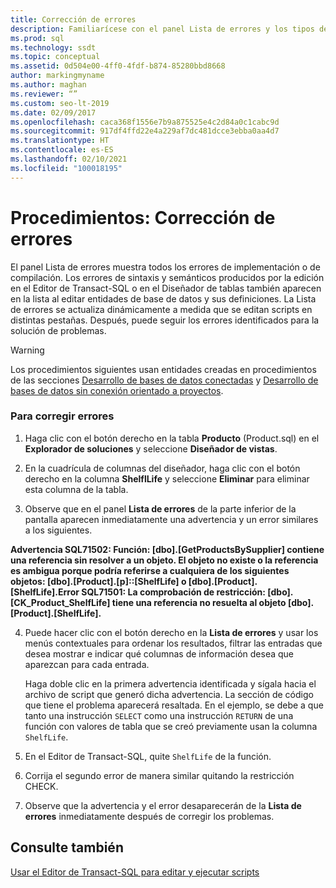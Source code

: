 ```yaml
---
title: Corrección de errores
description: Familiarícese con el panel Lista de errores y los tipos de errores que muestra. Vea cómo ordenar y filtrar la información de la lista de errores e identificar los orígenes de los errores.
ms.prod: sql
ms.technology: ssdt
ms.topic: conceptual
ms.assetid: 0d504e00-4ff0-4fdf-b874-85280bbd8668
author: markingmyname
ms.author: maghan
ms.reviewer: “”
ms.custom: seo-lt-2019
ms.date: 02/09/2017
ms.openlocfilehash: caca368f1556e7b9a875525e4c2d84a0c1cabc9d
ms.sourcegitcommit: 917df4ffd22e4a229af7dc481dcce3ebba0aa4d7
ms.translationtype: HT
ms.contentlocale: es-ES
ms.lasthandoff: 02/10/2021
ms.locfileid: "100018195"
---
```

# <a name="how-to-fix-errors"></a>Procedimientos: Corrección de errores

El panel Lista de errores muestra todos los errores de implementación o de compilación. Los errores de sintaxis y semánticos producidos por la edición en el Editor de Transact\-SQL o en el Diseñador de tablas también aparecen en la lista al editar entidades de base de datos y sus definiciones. La Lista de errores se actualiza dinámicamente a medida que se editan scripts en distintas pestañas. Después, puede seguir los errores identificados para la solución de problemas.  
  
> [!WARNING]  
> Los procedimientos siguientes usan entidades creadas en procedimientos de las secciones [Desarrollo de bases de datos conectadas](../ssdt/connected-database-development.md) y [Desarrollo de bases de datos sin conexión orientado a proyectos](../ssdt/project-oriented-offline-database-development.md).  
  
### <a name="to-fix-errors"></a>Para corregir errores  
  
1.  Haga clic con el botón derecho en la tabla **Producto** (Product.sql) en el **Explorador de soluciones** y seleccione **Diseñador de vistas**.  
  
2.  En la cuadrícula de columnas del diseñador, haga clic con el botón derecho en la columna **ShelflLife** y seleccione **Eliminar** para eliminar esta columna de la tabla.  
  
3.  Observe que en el panel **Lista de errores** de la parte inferior de la pantalla aparecen inmediatamente una advertencia y un error similares a los siguientes.  
  
**Advertencia SQL71502: Función: [dbo].[GetProductsBySupplier] contiene una referencia sin resolver a un objeto. El objeto no existe o la referencia es ambigua porque podría referirse a cualquiera de los siguientes objetos: [dbo].[Product].[p]::[ShelfLife] o [dbo].[Product].[ShelfLife].Error SQL71501: La comprobación de restricción: [dbo].[CK_Product_ShelfLife] tiene una referencia no resuelta al objeto [dbo].[Product].[ShelfLife].**  
  
4.  Puede hacer clic con el botón derecho en la **Lista de errores** y usar los menús contextuales para ordenar los resultados, filtrar las entradas que desea mostrar e indicar qué columnas de información desea que aparezcan para cada entrada.  
  
    Haga doble clic en la primera advertencia identificada y sígala hacia el archivo de script que generó dicha advertencia. La sección de código que tiene el problema aparecerá resaltada. En el ejemplo, se debe a que tanto una instrucción `SELECT` como una instrucción `RETURN` de una función con valores de tabla que se creó previamente usan la columna `ShelfLife`.  
  
5.  En el Editor de Transact\-SQL, quite `ShelfLife` de la función.  
  
6.  Corrija el segundo error de manera similar quitando la restricción CHECK.  
  
7.  Observe que la advertencia y el error desaparecerán de la **Lista de errores** inmediatamente después de corregir los problemas.  
  
## <a name="see-also"></a>Consulte también  
[Usar el Editor de Transact-SQL para editar y ejecutar scripts](../ssdt/use-transact-sql-editor-to-edit-and-execute-scripts.md)  
  
